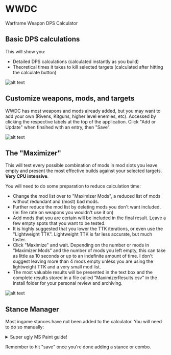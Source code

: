 # WWDC
Warframe Weapon DPS Calculator

## Basic DPS calculations
This will show you:
* Detailed DPS calculations (calculated instantly as you build)
* Theoretical times it takes to kill selected targets (calculated after hitting the calculate button)

![alt text](https://i.imgur.com/P8H2SPY.png)

## Customize weapons, mods, and targets
WWDC has most weapons and mods already added, but you may want to add your own (Rivens, Kitguns, higher level enemies, etc).
Accessed by clicking the respective labels at the top of the application. Click "Add or Update" when finsihed with an entry, then "Save".

![alt text](https://i.imgur.com/852oR7o.png)

## The "Maximizer"
This will test every possible combination of mods in mod slots you leave empty and present the most effective builds against your selected targets. **Very CPU intensive**.

You will need to do some preparation to reduce calculation time:
* Change the mod list over to "Maximizer Mods", a reduced list of mods without redundant and (most) bad mods.
* Further reduce the mod list by deleting mods you don't want included. (ie: fire rate on weapons you wouldn't use it on)
* Add mods that you are certain will be included in the final result. Leave a few empty spots that you want to be tested.
* It is highly suggested that you lower the TTK iterations, or even use the "Lightweight TTK". Lightweight TTK is far less accurate, but much faster.
* Click "Maximize" and wait. Depending on the number or mods in "Maximizer Mods" and the number of mods you left empty, this can take as little as 10 seconds or up to an indefinite amount of time. I don't suggest leaving more than 4 mods empty unless you are using the lightweight TTK and a very small mod list.
* The most valuable results will be presented in the text box and the complete results stored in a file called "MaximizerResults.csv" in the install folder for your personal review and archiving.

![alt text](https://i.imgur.com/kPPC8RJ.png)

## Stance Manager
Most ingame stances have not been added to the calculator. You will need to do so manually:
<details>
  <summary>Super ugly MS Paint guide!</summary>
  
![alt text](https://i.imgur.com/rS86fhq.png)

</details>

Remember to hit "save" once you're done adding a stance or combo.
